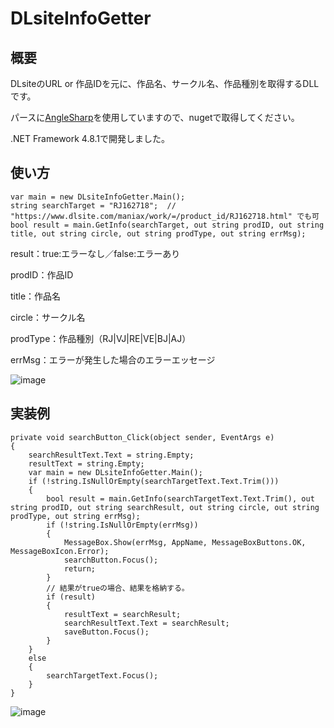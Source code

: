 # DLsiteInfoGetter
## 概要
DLsiteのURL or 作品IDを元に、作品名、サークル名、作品種別を取得するDLLです。

パースに[AngleSharp](https://github.com/AngleSharp/AngleSharp)を使用していますので、nugetで取得してください。

.NET Framework 4.8.1で開発しました。



## 使い方
	var main = new DLsiteInfoGetter.Main();
	string searchTarget = "RJ162718";  // "https://www.dlsite.com/maniax/work/=/product_id/RJ162718.html" でも可
	bool result = main.GetInfo(searchTarget, out string prodID, out string title, out string circle, out string prodType, out string errMsg);

 result：true:エラーなし／false:エラーあり
 
 prodID：作品ID
 
 title：作品名
 
 circle：サークル名
 
 prodType：作品種別（RJ|VJ|RE|VE|BJ|AJ）
 
 errMsg：エラーが発生した場合のエラーエッセージ
 
![image](https://github.com/dekotan24/DLsiteInfoGetter/assets/27037519/3483d1b9-9dae-481c-b06c-7c1477707547)



## 実装例
	private void searchButton_Click(object sender, EventArgs e)
	{
		searchResultText.Text = string.Empty;
		resultText = string.Empty;
		var main = new DLsiteInfoGetter.Main();
		if (!string.IsNullOrEmpty(searchTargetText.Text.Trim()))
		{
			bool result = main.GetInfo(searchTargetText.Text.Trim(), out string prodID, out string searchResult, out string circle, out string prodType, out string errMsg);
			if (!string.IsNullOrEmpty(errMsg))
			{
				MessageBox.Show(errMsg, AppName, MessageBoxButtons.OK, MessageBoxIcon.Error);
				searchButton.Focus();
				return;
			}
			// 結果がtrueの場合、結果を格納する。
			if (result)
			{
				resultText = searchResult;
				searchResultText.Text = searchResult;
				saveButton.Focus();
			}
		}
		else
		{
			searchTargetText.Focus();
		}
	}

![image](https://github.com/dekotan24/DLsiteInfoGetter/assets/27037519/54e6f5d9-39a8-40c1-abc2-69dba46cb3c3)

